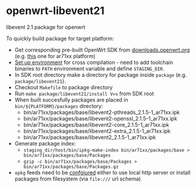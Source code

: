 # openwrt-libevent21
libevent 2.1 package for openwrt

To quickly build package for target platform:
* Get corresponding pre-built OpenWrt SDK from [downloads.openwrt.org](http://downloads.openwrt.org/) (e.g. [this](http://downloads.openwrt.org/barrier_breaker/14.07/ar71xx/generic/OpenWrt-Toolchain-ar71xx-for-mips_34kc-gcc-4.8-linaro_uClibc-0.9.33.2.tar.bz2) one for ar71xx platform)
* [Set up environment](http://wiki.openwrt.org/doc/devel/crosscompile) for cross compilation - need to add toolchain binaries to `PATH` environment variable and define `STAGING_DIR`.
* In SDK root directory make a directory for package inside `package` (e.g. `package/libevent21`).
* Checkout `Makefile` to package directory
* Run `make package/libevent21/install V=s` from SDK root
* When built succesfully packages are placed in `bin/${PLATFORM}/packages` directory:
  - bin/ar71xx/packages/base/libevent2-pthreads_2.1.5-1_ar71xx.ipk
  - bin/ar71xx/packages/base/libevent2-openssl_2.1.5-1_ar71xx.ipk
  - bin/ar71xx/packages/base/libevent2-core_2.1.5-1_ar71xx.ipk
  - bin/ar71xx/packages/base/libevent2-extra_2.1.5-1_ar71xx.ipk
  - bin/ar71xx/packages/base/libevent2_2.1.5-1_ar71xx.ipk
* Generate package index:
  - `staging_dir/host/bin/ipkg-make-index bin/ar71xx/packages/base > bin/ar71xx/packages/base/Packages`
  - `gzip -c bin/ar71xx/packages/base/Packages > bin/ar71xx/packages/base/Packages.gz`
* `opkg` feeds need to be [confgiured](http://wiki.openwrt.org/doc/techref/opkg#configuration) either to use local http server or install packages from filesystem (via `file:///` url schema)
